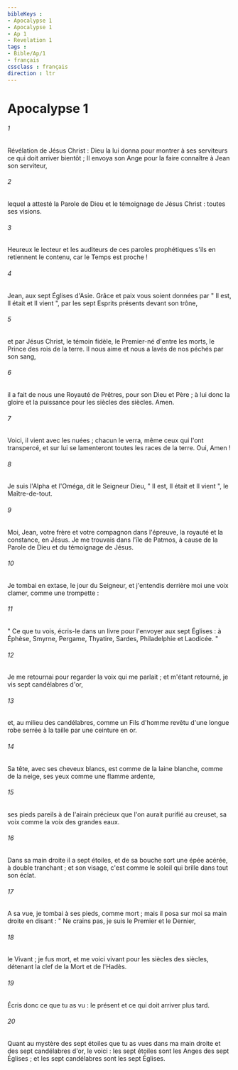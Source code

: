 ```yaml
---
bibleKeys : 
- Apocalypse 1
- Apocalypse 1
- Ap 1
- Revelation 1
tags : 
- Bible/Ap/1
- français
cssclass : français
direction : ltr
---
```


# Apocalypse 1

###### 1
Révélation de Jésus Christ : Dieu la lui donna pour montrer à ses serviteurs ce qui doit arriver bientôt ; Il envoya son Ange pour la faire connaître à Jean son serviteur, 
###### 2
lequel a attesté la Parole de Dieu et le témoignage de Jésus Christ : toutes ses visions. 
###### 3
Heureux le lecteur et les auditeurs de ces paroles prophétiques s'ils en retiennent le contenu, car le Temps est proche ! 
###### 4
Jean, aux sept Églises d'Asie. Grâce et paix vous soient données par " Il est, Il était et Il vient ", par les sept Esprits présents devant son trône, 
###### 5
et par Jésus Christ, le témoin fidèle, le Premier-né d'entre les morts, le Prince des rois de la terre. Il nous aime et nous a lavés de nos péchés par son sang, 
###### 6
il a fait de nous une Royauté de Prêtres, pour son Dieu et Père ; à lui donc la gloire et la puissance pour les siècles des siècles. Amen. 
###### 7
Voici, il vient avec les nuées ; chacun le verra, même ceux qui l'ont transpercé, et sur lui se lamenteront toutes les races de la terre. Oui, Amen ! 
###### 8
Je suis l'Alpha et l'Oméga, dit le Seigneur Dieu, " Il est, Il était et Il vient ", le Maître-de-tout. 
###### 9
Moi, Jean, votre frère et votre compagnon dans l'épreuve, la royauté et la constance, en Jésus. Je me trouvais dans l'île de Patmos, à cause de la Parole de Dieu et du témoignage de Jésus. 
###### 10
Je tombai en extase, le jour du Seigneur, et j'entendis derrière moi une voix clamer, comme une trompette : 
###### 11
" Ce que tu vois, écris-le dans un livre pour l'envoyer aux sept Églises : à Éphèse, Smyrne, Pergame, Thyatire, Sardes, Philadelphie et Laodicée. " 
###### 12
Je me retournai pour regarder la voix qui me parlait ; et m'étant retourné, je vis sept candélabres d'or, 
###### 13
et, au milieu des candélabres, comme un Fils d'homme revêtu d'une longue robe serrée à la taille par une ceinture en or. 
###### 14
Sa tête, avec ses cheveux blancs, est comme de la laine blanche, comme de la neige, ses yeux comme une flamme ardente, 
###### 15
ses pieds pareils à de l'airain précieux que l'on aurait purifié au creuset, sa voix comme la voix des grandes eaux. 
###### 16
Dans sa main droite il a sept étoiles, et de sa bouche sort une épée acérée, à double tranchant ; et son visage, c'est comme le soleil qui brille dans tout son éclat. 
###### 17
A sa vue, je tombai à ses pieds, comme mort ; mais il posa sur moi sa main droite en disant : " Ne crains pas, je suis le Premier et le Dernier, 
###### 18
le Vivant ; je fus mort, et me voici vivant pour les siècles des siècles, détenant la clef de la Mort et de l'Hadès. 
###### 19
Écris donc ce que tu as vu : le présent et ce qui doit arriver plus tard. 
###### 20
Quant au mystère des sept étoiles que tu as vues dans ma main droite et des sept candélabres d'or, le voici : les sept étoiles sont les Anges des sept Églises ; et les sept candélabres sont les sept Églises. 
